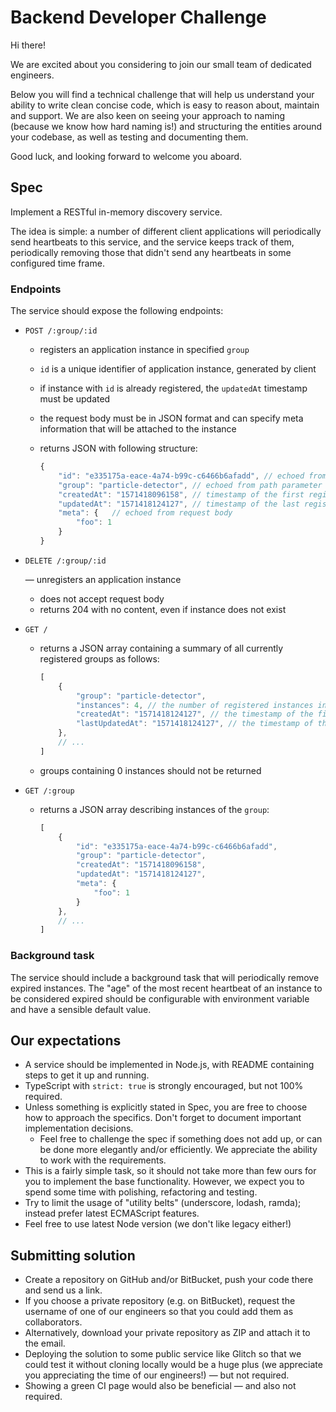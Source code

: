 # Backend Developer Challenge

Hi there!

We are excited about you considering to join our small team of dedicated engineers.

Below you will find a technical challenge that will help us understand your ability to write clean concise code, which is easy to reason about, maintain and support. We are also keen on seeing your approach to naming (because we know how hard naming is!) and structuring the entities around your codebase, as well as testing and documenting them.

Good luck, and looking forward to welcome you aboard.

## Spec

Implement a RESTful in-memory discovery service.

The idea is simple: a number of different client applications will periodically send heartbeats to this service,
and the service keeps track of them, periodically removing those that didn't send any heartbeats in some configured time frame.

### Endpoints

The service should expose the following endpoints:

- `POST /:group/:id`

    - registers an application instance in specified `group`
    - `id` is a unique identifier of application instance, generated by client
    - if instance with `id` is already registered, the `updatedAt` timestamp must be updated
    - the request body must be in JSON format and can specify meta information that will be attached to the instance
    - returns JSON with following structure:

        ```js
        {
            "id": "e335175a-eace-4a74-b99c-c6466b6afadd", // echoed from path parameter
            "group": "particle-detector", // echoed from path parameter
            "createdAt": "1571418096158", // timestamp of the first registered heartbeat of this instance
            "updatedAt": "1571418124127", // timestamp of the last registered heartbeat of this instance
            "meta": {   // echoed from request body
                "foo": 1
            }
        }
        ```

- `DELETE /:group/:id`

    — unregisters an application instance
    - does not accept request body
    - returns 204 with no content, even if instance does not exist

- `GET /`

    - returns a JSON array containing a summary of all currently registered groups as follows:

        ```js
        [
            {
                "group": "particle-detector",
                "instances": 4, // the number of registered instances in this group
                "createdAt": "1571418124127", // the timestamp of the first heartbeat registered in this group
                "lastUpdatedAt": "1571418124127", // the timestamp of the last heartbeat registerd in this group
            },
            // ...
        ]
        ```

    - groups containing 0 instances should not be returned

- `GET /:group`

    - returns a JSON array describing instances of the `group`:

        ```js
        [
            {
                "id": "e335175a-eace-4a74-b99c-c6466b6afadd",
                "group": "particle-detector",
                "createdAt": "1571418096158",
                "updatedAt": "1571418124127",
                "meta": {
                    "foo": 1
                }
            },
            // ...
        ]
        ```

### Background task

The service should include a background task that will periodically remove expired instances. The "age" of the most recent heartbeat of an instance to be considered expired should be configurable with environment variable and have a sensible default value.

## Our expectations

- A service should be implemented in Node.js, with README containing steps to get it up and running.
- TypeScript with `strict: true` is strongly encouraged, but not 100% required.
- Unless something is explicitly stated in Spec, you are free to choose how to approach the specifics. Don't forget to document important implementation decisions.
    - Feel free to challenge the spec if something does not add up, or can be done more elegantly and/or efficiently. We appreciate the ability to work with the requirements.
- This is a fairly simple task, so it should not take more than few ours for you to implement the base functionality. However, we expect you to spend some time with polishing, refactoring and testing.
- Try to limit the usage of "utility belts" (underscore, lodash, ramda); instead prefer latest ECMAScript features.
- Feel free to use latest Node version (we don't like legacy either!)

## Submitting solution

- Create a repository on GitHub and/or BitBucket, push your code there and send us a link.
- If you choose a private repository (e.g. on BitBucket), request the username of one of our engineers so that you could add them as collaborators.
- Alternatively, download your private repository as ZIP and attach it to the email.
- Deploying the solution to some public service like Glitch so that we could test it without cloning locally would be a huge plus (we appreciate you appreciating the time of our engineers!) — but not required.
- Showing a green CI page would also be beneficial — and also not required.
